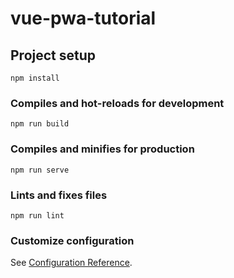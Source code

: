 # vue-pwa-tutorial

## Project setup
```
npm install
```

### Compiles and hot-reloads for development
```
npm run build
```

### Compiles and minifies for production
```
npm run serve
```

### Lints and fixes files
```
npm run lint
```

### Customize configuration
See [Configuration Reference](https://cli.vuejs.org/config/).
